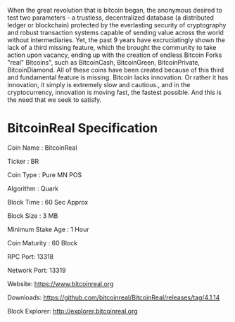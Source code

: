 
When the great revolution that is bitcoin began, the anonymous desired to test two parameters - a trustless, decentralized database (a distributed ledger or blockchain) protected by the everlasting security of cryptography and robust transaction systems capable of sending value across the world without intermediaries. Yet, the past 9 years have excruciatingly shown the lack of a third missing feature, which the brought the community to take action upon vacancy, ending up with the creation of endless Bitcoin Forks "real" Bitcoins", such as BitcoinCash, BitcoinGreen, BitcoinPrivate, BitcoinDiamond. All of these coins have been created because of this third and fundamental feature is missing. Bitcoin lacks innovation. Or rather it has innovation, it simply is extremely slow and cautious., and in the cryptocurrency, innovation is moving fast, the fastest possible. And this is the need that we seek to satisfy.

# BitcoinReal Specification

Coin Name : BitcoinReal

Ticker : BR

Coin Type : Pure MN POS

Algorithm : Quark

Block Time : 60 Sec Approx

Block Size : 3 MB

Minimum Stake Age : 1 Hour

Coin Maturity : 60 Block

RPC Port: 13318

Network Port: 13319


Website: https://www.bitcoinreal.org

Downloads: https://github.com/bitcoinreal/BitcoinReal/releases/tag/4.1.14

Block Explorer: http://explorer.bitcoinreal.org
